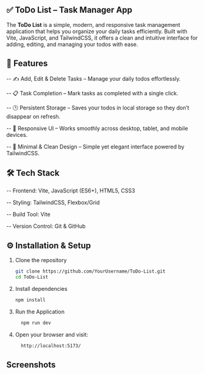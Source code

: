 ## ✅ ToDo List – Task Manager App

The **ToDo List** is a simple, modern, and responsive task management application that helps you organize your daily tasks efficiently. Built with Vite, JavaScript, and TailwindCSS, it offers a clean and intuitive interface for adding, editing, and managing your todos with ease.


## 🚀 Features
-- ✍️ Add, Edit & Delete Tasks – Manage your daily todos effortlessly.  

-- 📋 Task Completion – Mark tasks as completed with a single click.  

-- 🕒 Persistent Storage – Saves your todos in local storage so they don’t disappear on refresh.  

-- 📱 Responsive UI – Works smoothly across desktop, tablet, and mobile devices.  

-- 🎨 Minimal & Clean Design – Simple yet elegant interface powered by TailwindCSS.  


## 🛠 Tech Stack
-- Frontend: Vite, JavaScript (ES6+), HTML5, CSS3  

-- Styling: TailwindCSS, Flexbox/Grid  

-- Build Tool: Vite  

-- Version Control: Git & GitHub  


## ⚙️ Installation & Setup
1. Clone the repository  
   ```bash
   git clone https://github.com/YourUsername/ToDo-List.git
   cd ToDo-List
2. Install dependencies
   ```bash
   npm install
3. Run the Application
    ```bash
      npm run dev
4. Open your browser and visit:
   ```bash
     http://localhost:5173/

## Screenshots

